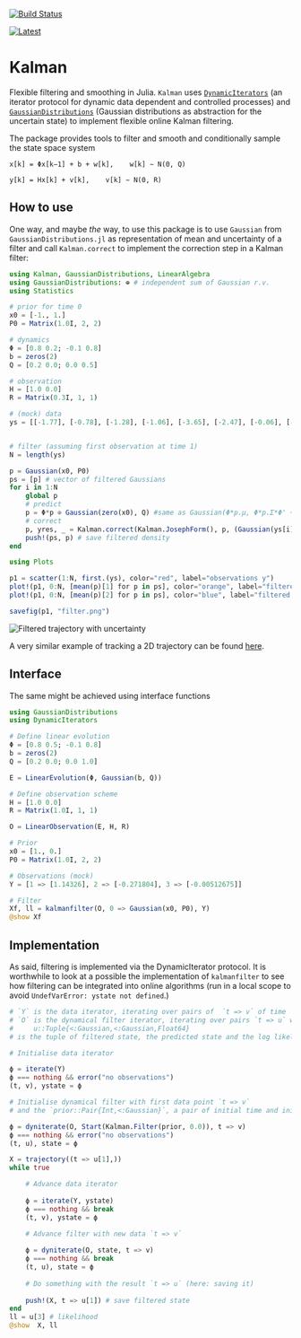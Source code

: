 [![Build Status](https://travis-ci.org/mschauer/Kalman.jl.svg?branch=master)](https://travis-ci.org/mschauer/Kalman.jl)

[![Latest](https://img.shields.io/badge/docs-latest-blue.svg)](https://mschauer.github.io/Kalman.jl/latest/)


# Kalman
Flexible filtering and smoothing in Julia. `Kalman` uses [`DynamicIterators`](https://github.com/mschauer/DynamicIterators.jl) (an iterator protocol for dynamic data dependent and controlled processes) and
[`GaussianDistributions`](https://github.com/mschauer/GaussianDistributions.jl) (Gaussian distributions as abstraction for the uncertain state)
to implement flexible online Kalman filtering.

The package provides tools to filter and smooth and conditionally sample the state space system

    x[k] = Φx[k−1] + b + w[k],    w[k] ∼ N(0, Q)

    y[k] = Hx[k] + v[k],    v[k] ∼ N(0, R)

## How to use
One way, and maybe *the* way, to use this package is to use `Gaussian` from `GaussianDistributions.jl` as representation of mean and uncertainty of a filter and call `Kalman.correct` to implement the correction step in a Kalman filter:
```julia
using Kalman, GaussianDistributions, LinearAlgebra
using GaussianDistributions: ⊕ # independent sum of Gaussian r.v.
using Statistics

# prior for time 0
x0 = [-1., 1.]
P0 = Matrix(1.0I, 2, 2)

# dynamics
Φ = [0.8 0.2; -0.1 0.8]
b = zeros(2)
Q = [0.2 0.0; 0.0 0.5]

# observation
H = [1.0 0.0]
R = Matrix(0.3I, 1, 1)

# (mock) data
ys = [[-1.77], [-0.78], [-1.28], [-1.06], [-3.65], [-2.47], [-0.06], [-0.91], [-0.80], [1.48]]


# filter (assuming first observation at time 1)
N = length(ys)

p = Gaussian(x0, P0)
ps = [p] # vector of filtered Gaussians
for i in 1:N
    global p
    # predict
    p = Φ*p ⊕ Gaussian(zero(x0), Q) #same as Gaussian(Φ*p.μ, Φ*p.Σ*Φ' + Q)
    # correct
    p, yres, _ = Kalman.correct(Kalman.JosephForm(), p, (Gaussian(ys[i], R), H))
    push!(ps, p) # save filtered density
end

using Plots

p1 = scatter(1:N, first.(ys), color="red", label="observations y")
plot!(p1, 0:N, [mean(p)[1] for p in ps], color="orange", label="filtered x1", grid=false, ribbon=[sqrt(cov(p)[1,1]) for p in ps], fillalpha=.5)
plot!(p1, 0:N, [mean(p)[2] for p in ps], color="blue", label="filtered x2", grid=false, ribbon=[sqrt(cov(p)[2,2]) for p in ps], fillalpha=.5)

savefig(p1, "filter.png")
```

![Filtered trajectory with uncertainty](https://raw.githubusercontent.com/mschauer/Kalman.jl/master/filter.png)

A very similar example of tracking a 2D trajectory can be found [here](example/trajectory_tracking/kalman.jl).

## Interface

The same might be achieved using interface functions

```julia
using GaussianDistributions
using DynamicIterators

# Define linear evolution
Φ = [0.8 0.5; -0.1 0.8]
b = zeros(2)
Q = [0.2 0.0; 0.0 1.0]

E = LinearEvolution(Φ, Gaussian(b, Q))

# Define observation scheme
H = [1.0 0.0]
R = Matrix(1.0I, 1, 1)

O = LinearObservation(E, H, R)

# Prior
x0 = [1., 0.]
P0 = Matrix(1.0I, 2, 2)

# Observations (mock)
Y = [1 => [1.14326], 2 => [-0.271804], 3 => [-0.00512675]]

# Filter
Xf, ll = kalmanfilter(O, 0 => Gaussian(x0, P0), Y)
@show Xf

```

## Implementation
As said, filtering is implemented via the DynamicIterator protocol. It is worthwhile to look at
a possible the implementation of `kalmanfilter` to see how filtering can be integrated into online algorithms (run in a local scope to avoid `UndefVarError: ystate not defined`.)

```julia
# `Y` is the data iterator, iterating over pairs of  `t => v` of time `t` and observation `v`
# `O` is the dynamical filter iterator, iterating over pairs `t => u` where
#     u::Tuple{<:Gaussian,<:Gaussian,Float64}
# is the tuple of filtered state, the predicted state and the log likelihood

# Initialise data iterator

ϕ = iterate(Y)
ϕ === nothing && error("no observations")
(t, v), ystate = ϕ

# Initialise dynamical filter with first data point `t => v`
# and the `prior::Pair{Int,<:Gaussian}`, a pair of initial time and initial state

ϕ = dyniterate(O, Start(Kalman.Filter(prior, 0.0)), t => v)
ϕ === nothing && error("no observations")
(t, u), state = ϕ

X = trajectory((t => u[1],))
while true

    # Advance data iterator
    
    ϕ = iterate(Y, ystate)
    ϕ === nothing && break
    (t, v), ystate = ϕ

    # Advance filter with new data `t => v`
    
    ϕ = dyniterate(O, state, t => v)
    ϕ === nothing && break
    (t, u), state = ϕ
    
    # Do something with the result `t => u` (here: saving it)
    
    push!(X, t => u[1]) # save filtered state
end
ll = u[3] # likelihood
@show  X, ll
```
